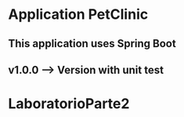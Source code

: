 # Application PetClinic

## This application uses Spring Boot 

## v1.0.0 --> Version with unit test
# LaboratorioParte2
